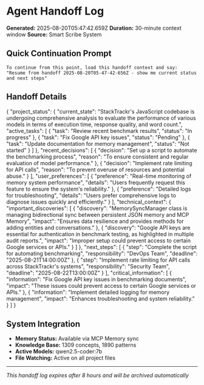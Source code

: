 # Agent Handoff Log

**Generated:** 2025-08-20T05:47:42.659Z
**Duration:** 30-minute context window
**Source:** Smart Scribe System

## Quick Continuation Prompt

```
To continue from this point, load this handoff context and say:
"Resume from handoff 2025-08-20T05-47-42-656Z - show me current status and next steps"
```

## Handoff Details

{
  "project_status": {
    "current_state": "StackTrackr's JavaScript codebase is undergoing comprehensive analysis to evaluate the performance of various models in terms of execution time, response quality, and word count.",
    "active_tasks": [
      { "task": "Review recent benchmark results", "status": "In progress" },
      { "task": "Fix Google API key issues", "status": "Pending" },
      { "task": "Update documentation for memory management", "status": "Not started" }
    ]
  },
  "recent_decisions": [
    {
      "decision": "Set up a script to automate the benchmarking process",
      "reason": "To ensure consistent and regular evaluation of model performance."
    },
    {
      "decision": "Implement rate limiting for API calls",
      "reason": "To prevent overuse of resources and potential abuse."
    }
  ],
  "user_preferences": [
    { "preference": "Real-time monitoring of memory system performance", "details": "Users frequently request this feature to ensure the system's reliability." },
    { "preference": "Detailed logs for troubleshooting", "details": "Users prefer comprehensive logs to diagnose issues quickly and efficiently." }
  ],
  "technical_context": {
    "important_discoveries": [
      { "discovery": "MemorySyncManager class is managing bidirectional sync between persistent JSON memory and MCP Memory", "impact": "Ensures data resilience and provides methods for adding entities and conversations." },
      { "discovery": "Google API keys are essential for authentication in benchmark testing, as highlighted in multiple audit reports.", "impact": "Improper setup could prevent access to certain Google services or APIs." }
    ]
  },
  "next_steps": [
    {
      "step": "Complete the script for automating benchmarking",
      "responsibility": "DevOps Team",
      "deadline": "2025-08-21T14:00:00Z"
    },
    {
      "step": "Implement rate limiting for API calls across StackTrackr's systems",
      "responsibility": "Security Team",
      "deadline": "2025-08-22T13:00:00Z"
    }
  ],
  "critical_information": [
    { "information": "Fix Google API key issues in benchmarking documents", "impact": "These issues could prevent access to certain Google services or APIs." },
    { "information": "Implement detailed logging for memory management", "impact": "Enhances troubleshooting and system reliability." }
  ]
}

## System Integration

- **Memory Status:** Available via MCP Memory sync
- **Knowledge Base:** 1309 concepts, 1890 patterns
- **Active Models:** qwen2.5-coder:7b
- **File Watching:** Active on all project files

---
*This handoff log expires after 8 hours and will be archived automatically*
